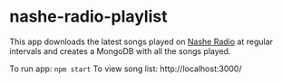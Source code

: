 # nashe-radio-playlist

This app downloads the latest songs played on [Nashe Radio](http://www.nashe.ru/) at regular intervals and creates a MongoDB with all the songs played.

To run app: `npm start`
To view song list: http://localhost:3000/
